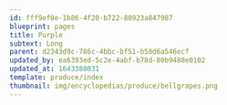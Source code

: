 ```yaml
---
id: fff9ef0e-1b86-4f20-b722-80923a847987
blueprint: pages
title: Purple
subtext: Long
parent: d2343d9c-786c-4bbc-bf51-b50d6a546ecf
updated_by: ea6393ed-5c2e-4abf-b78d-80b9488e0102
updated_at: 1643388031
template: produce/index
thumbnail: img/encyclopedias/produce/bellgrapes.png
---
```

